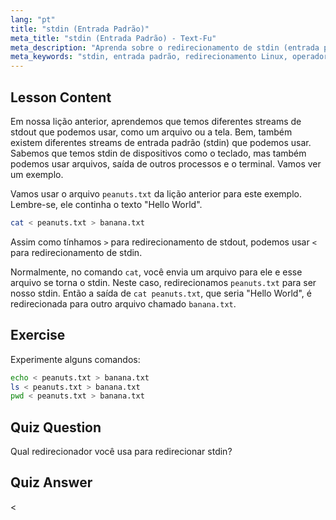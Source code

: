 ```yaml
---
lang: "pt"
title: "stdin (Entrada Padrão)"
meta_title: "stdin (Entrada Padrão) - Text-Fu"
meta_description: "Aprenda sobre o redirecionamento de stdin (entrada padrão) no Linux. Entenda como usar o operador '<' com arquivos e comandos. Explore exemplos práticos e melhore suas habilidades de linha de comando no Linux."
meta_keywords: "stdin, entrada padrão, redirecionamento Linux, operador <, tutorial Linux, linha de comando, iniciante, guia"
---
```


## Lesson Content

Em nossa lição anterior, aprendemos que temos diferentes streams de stdout que podemos usar, como um arquivo ou a tela. Bem, também existem diferentes streams de entrada padrão (stdin) que podemos usar. Sabemos que temos stdin de dispositivos como o teclado, mas também podemos usar arquivos, saída de outros processos e o terminal. Vamos ver um exemplo.

Vamos usar o arquivo `peanuts.txt` da lição anterior para este exemplo. Lembre-se, ele continha o texto "Hello World".

```bash
cat < peanuts.txt > banana.txt
```

Assim como tínhamos `>` para redirecionamento de stdout, podemos usar `<` para redirecionamento de stdin.

Normalmente, no comando `cat`, você envia um arquivo para ele e esse arquivo se torna o stdin. Neste caso, redirecionamos `peanuts.txt` para ser nosso stdin. Então a saída de `cat peanuts.txt`, que seria "Hello World", é redirecionada para outro arquivo chamado `banana.txt`.

## Exercise

Experimente alguns comandos:

```bash
echo < peanuts.txt > banana.txt
ls < peanuts.txt > banana.txt
pwd < peanuts.txt > banana.txt
```

## Quiz Question

Qual redirecionador você usa para redirecionar stdin?

## Quiz Answer

<
